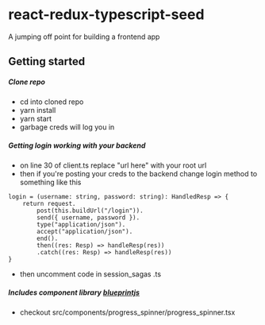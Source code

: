 # react-redux-typescript-seed
A jumping off point for building a frontend app

## Getting started

##### Clone repo
- cd into cloned repo
- yarn install
- yarn start
- garbage creds will log you in

##### Getting login working with your backend
- on line 30 of client.ts replace "url here" with your root url
- then if you're posting your creds to the backend change login method to something like this
```
login = (username: string, password: string): HandledResp => {
    return request.
        post(this.buildUrl("/login")).
        send({ username, password }).
        type("application/json").
        accept("application/json").
        end().
        then((res: Resp) => handleResp(res))
        .catch((res: Resp) => handleResp(res))
}
```
- then uncomment code in session_sagas .ts

##### Includes component library [blueprintjs](http://blueprintjs.com//docs/)
- checkout src/components/progress_spinner/progress_spinner.tsx